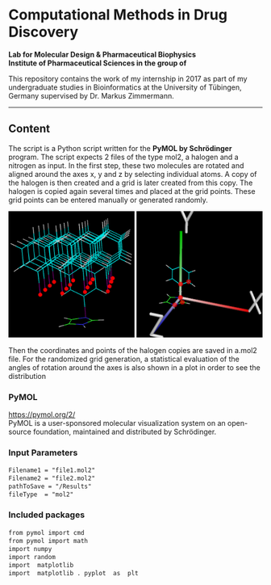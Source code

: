 # Computational Methods in Drug Discovery

**Lab for Molecular Design & Pharmaceutical Biophysics**  
**Institute of Pharmaceutical Sciences in the group of**  

This repository contains the work of my internship in 2017 as part of my undergraduate studies in Bioinformatics at the University of Tübingen, Germany supervised by Dr. Markus Zimmermann. 

- - - - - - - - - -

## Content
The script is a Python script written for the **PyMOL by Schrödinger** program. The script expects 2 files of the type mol2, a halogen and a nitrogen as input. In the first step, these two molecules are rotated and aligned around the axes x, y and z by selecting individual atoms. A copy of the halogen is then created and a grid is later created from this copy. The halogen is copied again several times and placed at the grid points. 
These grid points can be entered manually or generated randomly.  

<img src="/Results/Grid.png" alt="Drawing" width="250"/> <img src="/Results/Axenausrichtung.png" alt="Drawing" width="250"/>

Then the coordinates and points of the halogen copies are saved in a.mol2 file. For the randomized grid generation, a statistical evaluation of the angles of rotation around the axes is also shown in a plot in order to see the distribution

### PyMOL
https://pymol.org/2/  
PyMOL is a user-sponsored molecular visualization system on an open-source foundation, maintained and distributed by Schrödinger.

### Input Parameters
```
Filename1 = "file1.mol2" 
Filename2 = "file2.mol2"
pathToSave = "/Results"
fileType  = "mol2"
```

### Included packages
```
from pymol import cmd
from pymol import math
import numpy
import random
import  matplotlib
import  matplotlib . pyplot  as  plt
```
